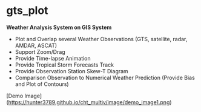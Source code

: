 # gts_plot
**Weather Analysis System on GIS System**
- Plot and Overlap several Weather Observations (GTS, satellite, radar, AMDAR, ASCAT)
- Support Zoom/Drag
- Provide Time-lapse Animation
- Provide Tropical Storm Forecasts Track
- Provide Observation Station Skew-T Diagram
- Comparison Observation to Numerical Weather Prediction (Provide Bias and Plot of Contours)

[Demo Image] (https://hunter3789.github.io/cht_multiv/image/demo_image1.png)
